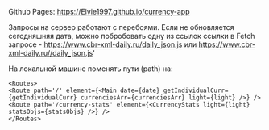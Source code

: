 Github Pages: https://Elvie1997.github.io/currency-app

Запросы на сервер работают с перебоями. Если не обновляется сегодняшняя дата, можно побробовать одну из ссылок ссылки в Fetch запросе - https://www.cbr-xml-daily.ru/daily_json.js или https://www.cbr-xml-daily.ru//daily_json.js'

На локальной машине поменять пути (path) на: 

 `<Routes>`  
         `<Route path='/' element={<Main date={date} getIndividualCurr={getIndividualCurr} currenciesArr={currenciesArr} light={light} />} />`    
         `<Route path='/currency-stats' element={<CurrencyStats light={light} statsObjs={statsObjs} />} />`      
`</Routes>`
